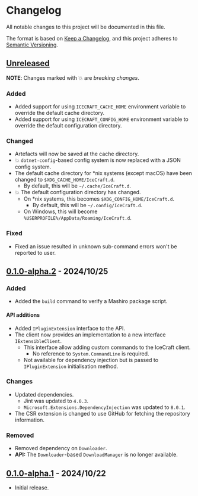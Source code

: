 # Changelog

All notable changes to this project will be documented in this file.

The format is based on [Keep a Changelog](https://keepachangelog.com/en/1.1.0/),
and this project adheres to [Semantic Versioning](https://semver.org/spec/v2.0.0.html).

## [Unreleased]

**NOTE**: Changes marked with 💥 are _breaking changes_.

### Added

- Added support for using `ICECRAFT_CACHE_HOME` environment variable to
  override the default cache directory.
- Added support for using `ICECRAFT_CONFIG_HOME` environment variable to
  override the default configuration directory.

### Changed

- Artefacts will now be saved at the cache directory.
- 💥 `dotnet-config`-based config system is now replaced with a JSON config
  system.
- The default cache directory for *nix systems (except macOS) have been
  changed to `$XDG_CACHE_HOME/IceCraft.d`.
  - By default, this will be `~/.cache/IceCraft.d`.
- 💥 The default configuration directory has changed.
  - On *nix systems, this becomes `$XDG_CONFIG_HOME/IceCraft.d`.
    - By default, this will be `~/.config/IceCraft.d`.
  - On Windows, this will become `%USERPROFILE%/AppData/Roaming/IceCraft.d`.

### Fixed

- Fixed an issue resulted in unknown sub-command errors won't be reported to
  user.

## [0.1.0-alpha.2] - 2024/10/25

### Added

- Added the `build` command to verify a Mashiro package script.

#### API additions

- Added `IPluginExtension` interface to the API.
- The client now provides an implementation to a new interface `IExtensibleClient`.
  - This interface allow adding custom commands to the IceCraft client.
    - No reference to `System.CommandLine` is required.
  - Not available for dependency injection but is passed to `IPluginExtension` initialisation method.

### Changes

- Updated dependencies.
  - Jint was updated to `4.0.3`.
  - `Microsoft.Extensions.DependencyInjection` was updated to `8.0.1`.
- The CSR extension is changed to use GitHub for fetching the repository information.

### Removed

- Removed dependency on `Downloader`.
- **API:** The `Downloader`-based `DownloadManager` is no longer available.

## [0.1.0-alpha.1] - 2024/10/22

- Initial release.

[Unreleased]: https://github.com/Icecrafters/IceCraft/compare/v0.1.0-alpha.2...HEAD
[0.1.0-alpha.2]: https://github.com/Icecrafters/IceCraft/compare/v0.1.0-alpha.1...v0.1.0-alpha.2
[0.1.0-alpha.1]: https://github.com/Icecrafters/IceCraft/releases/tag/v0.1.0-alpha.1
